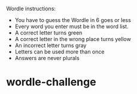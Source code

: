 Wordle instructions:

- You have to guess the Wordle in 6 goes or less
- Every word you enter must be in the word list.
- A correct letter turns green
- A correct letter in the wrong place turns yellow
- An incorrect letter turns gray
- Letters can be used more than once
- Answers are never plurals
# wordle-challenge
